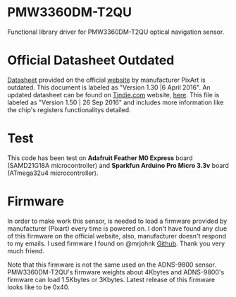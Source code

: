 # PMW3360DM-T2QU
Functional library driver for PMW3360DM-T2QU optical navigation sensor.

# Official Datasheet Outdated
[Datasheet](www.pixart.com/upload/PMS0058-PMW3360DM-T2QU-NNDS-R1.30-06042016_20160902201411.pdf) provided on the official [website](http://www.pixart.com/product_data.asp?product_id=159&productclassify_id=1&productclassify2_id=3&partnumber=PMW3360DM-T2QU) by manufacturer PixArt is outdated. This document is labeled as "Version 1.30 |6 April 2016".
An updated datasheet can be found on [Tindie.com](https://www.tindie.com/products/jkicklighter/pmw3360-motion-sensor/?pt=ac_prod_search) website, [here](https://d3s5r33r268y59.cloudfront.net/datasheets/9604/2017-05-07-18-19-11/PMS0058-PMW3360DM-T2QU-DS-R1.50-26092016._20161202173741.pdf). This file is labeled as "Version 1.50 | 26 Sep 2016" and includes more information like the chip's registers functionalitys detailed.

# Test
This code has been test on **Adafruit Feather M0 Express** board (SAMD21G18A microcontroller) and **Sparkfun Arduino Pro Micro 3.3v** board (ATmega32u4 microcontroller).

# Firmware
In order to make work this sensor, is needed to load a firmware provided by manufacturer (Pixart) every time is powered on. I don't have found any clue of this firmware on the official website, also, manufacturer doesn't respond to my emails. I used firmware I found on @mrjohnk [Github](https://github.com/mrjohnk/PMW3360DM-T2QU). Thank you very much friend.

Note that this firmware is not the same used on the ADNS-9800 sensor. PMW3360DM-T2QU's firmware weights about 4Kbytes and ADNS-9800's firmware can load 1.5Kbytes or 3Kbytes. Latest release of this firmware looks like to be 0x40.

 

